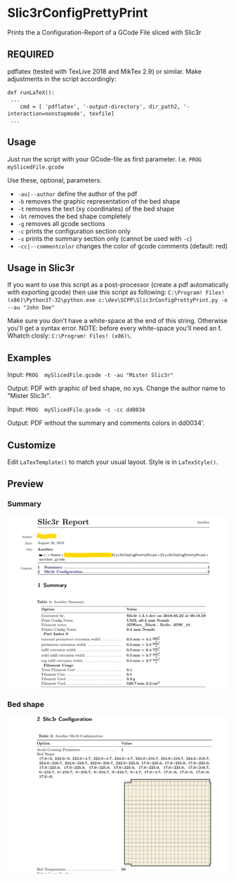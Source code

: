# Slic3rConfigPrettyPrint
Prints the a Configuration-Report of a GCode File sliced with Slic3r

## REQUIRED
pdflatex (tested with TexLive 2018 and MikTex 2.9) or similar. Make adjustments in the script accordingly:
```
def runLaTeX():
 ...
    cmd = [ 'pdflatex', '-output-directory', dir_path2, '-interaction=nonstopmode', texfile] 
 ...
```

## Usage
Just run the script with your GCode-file as first parameter. I.e. `PROG mySlicedFile.gcode`

Use these, optional, parameters:
* `-au|--author` define the author of the pdf
* `-b` removes the graphic representation of the bed shape
* `-t` removes the text (xy coordinates) of the bed shape
* `-bt` removes the bed shape completely
* `-g` removes all gcode sections
* `-c` prints the configuration section only
* `-s` prints the summary section only (cannot be used with `-c`)
* `-cc|--commentcolor` changes the color of gcode comments (default: red)

## Usage in Slic3r
If you want to use this script as a post-processor (create a pdf automatically with exporting gcode) then use this script as following:
`C:\Program! Files! (x86)\Python37-32\python.exe c:\dev\SCPP\Slic3rConfigPrettyPrint.py -o --au "John Doe"`

Make sure you don't have a white-space at the end of this string. Otherwise you'll get a syntax error.
NOTE: before every white-space you'll need an **!**. Whatch closly: `C:\Program! Files! (x86)\`.

## Examples
Input: `PROG  mySlicedFile.gcode -t -au "Mister Slic3r"`

Output: PDF with graphic of bed shape, no xys. Change the author name to "Mister Slic3r".

Input: `PROG  mySlicedFile.gcode -c -cc dd0034`

Output: PDF without the summary and comments colors in dd0034'.

## Customize
Edit `LaTexTemplate()` to match your usual layout.
Style is in `LaTexStyle()`.


## Preview
### Summary
![preview](https://raw.githubusercontent.com/foreachthing/Slic3rConfigPrettyPrint/master/preview.png)

### Bed shape
![preview](https://raw.githubusercontent.com/foreachthing/Slic3rConfigPrettyPrint/master/preview2.png)
